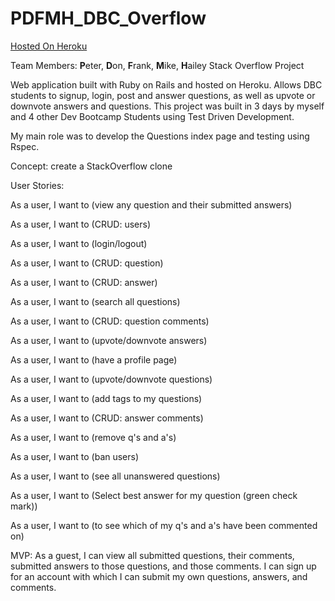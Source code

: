 # PDFMH_DBC_Overflow

[Hosted On Heroku](https://pdfmh-overflow.herokuapp.com/)

Team Members: **P**eter, **D**on, **F**rank, **M**ike, **H**ailey Stack Overflow Project

Web application built with Ruby on Rails and hosted on Heroku. Allows DBC students to signup, login, post and answer questions, as well as upvote or downvote answers and questions. This project was built in 3 days by myself and 4 other Dev Bootcamp Students using Test Driven Development.

My main role was to develop the Questions index page and testing using Rspec.

Concept: create a StackOverflow clone

User Stories:

As a user, I want to (view any question and their submitted answers)

As a user, I want to (CRUD: users)

As a user, I want to (login/logout)

As a user, I want to (CRUD: question)

As a user, I want to (CRUD: answer)

As a user, I want to (search all questions)

As a user, I want to (CRUD: question comments)

As a user, I want to (upvote/downvote answers)

As a user, I want to (have a profile page)

As a user, I want to (upvote/downvote questions)

As a user, I want to (add tags to my questions)

As a user, I want to (CRUD: answer comments)

As a user, I want to (remove q's and a's)

As a user, I want to (ban users)

As a user, I want to (see all unanswered questions)

As a user, I want to (Select best answer for my question (green check mark))

As a user, I want to (to see which of my q's and a's have been commented on)


MVP: As a guest, I can view all submitted questions, their comments, submitted answers to those questions, and those comments. I can sign up for an account with which I can submit my own questions, answers, and comments.

